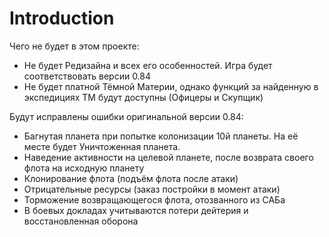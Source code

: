 # Introduction #

Чего не будет в этом проекте:
  * Не будет Редизайна и всех его особенностей. Игра будет соответствовать версии 0.84
  * Не будет платной Тёмной Материи, однако функций за найденную в экспедициях ТМ будут доступны (Офицеры и Скупщик)

Будут исправлены ошибки оригинальной версии 0.84:
  * Багнутая планета при попытке колонизации 10й планеты. На её месте будет Уничтоженная планета.
  * Наведение активности на целевой планете, после возврата своего флота на исходную планету
  * Клонирование флота (подъём флота после атаки)
  * Отрицательные ресурсы (заказ постройки в момент атаки)
  * Торможение возвращающегося флота, отозванного из САБа
  * В боевых докладах учитываются потери дейтерия и восстановленная оборона